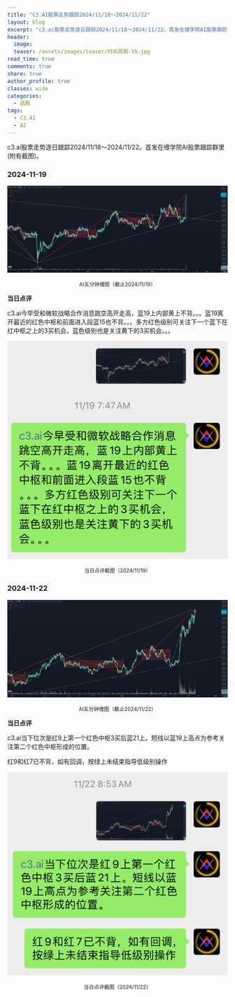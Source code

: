 ```yaml
---
title: "C3.AI股票走势跟踪2024/11/18～2024/11/22"
layout: blog
excerpt: "c3.ai股票走势逐日跟踪2024/11/18～2024/11/22。首发在缠学院AI股票跟踪群里(附有截图)。"
header:
  image: 
  teaser: /assets/images/teaser/时间周期-th.jpg
read_time: true
comments: true
share: true
author_profile: true
classes: wide
categories:
  - 选股
tags:
  - C3.AI
  - AI
---
```


c3.ai股票走势逐日跟踪2024/11/18～2024/11/22。首发在缠学院AI股票跟踪群里(附有截图)。

### 2024-11-19

![AI缠图](/assets/images/2024b/AI-20241119-m10-c.png)
<small><center>AI五分钟缠图（截止2024/11/19）</center></small>

**当日点评**

c3.ai今早受和微软战略合作消息跳空高开走高，蓝19上内部黄上不背。。。蓝19离开最近的红色中枢和前面进入段蓝15也不背。。。多方红色级别可关注下一个蓝下在红中枢之上的3买机会，蓝色级别也是关注黄下的3买机会。。。

![当日点评截图](/assets/images/2024b/AI-20241119-comments-1.jpg)
<small><center>当日点评截图（2024/11/19）</center></small>

### 2024-11-22

![AI缠图](/assets/images/2024b/AI-20241122-m5-c.png)
<small><center>AI五分钟缠图（截止2024/11/22）</center></small>

**当日点评**

c3.ai当下位次是红9上第一个红色中枢3买后蓝21上。短线以蓝19上高点为参考关注第二个红色中枢形成的位置。

红9和红7已不背，如有回调，按绿上未结束指导低级别操作

![当日点评截图](/assets/images/2024b/AI-20241122-comments-1.jpg)
<small><center>当日点评截图（2024/11/22）</center></small>
